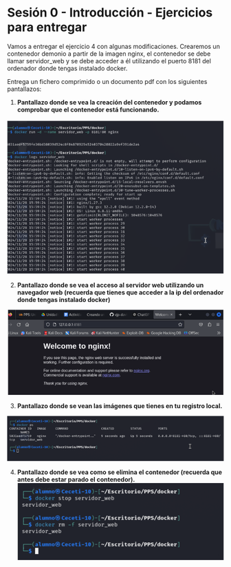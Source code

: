 
# **Sesión 0 - Introducción - Ejercicios para entregar**

Vamos a entregar el ejercicio 4 con algunas modificaciones. Crearemos un contenedor demonio a partir de la imagen nginx, el contenedor se debe llamar servidor_web y se debe acceder a él utilizando el puerto 8181 del ordenador donde tengas instalado docker.

Entrega un fichero comprimido o un documento pdf con los siguientes pantallazos:

1. **Pantallazo donde se vea la creación del contenedor y podamos comprobar que el contenedor está funcionando.**

![img1](img/img1.PNG)

2. **Pantallazo donde se vea el acceso al servidor web utilizando un navegador web (recuerda que tienes que acceder a la ip del ordenador donde tengas instalado docker)**

![img2](img/img2.PNG)

3. **Pantallazo donde se vean las imágenes que tienes en tu registro local.**

![img3](img/img3.PNG)

4. **Pantallazo donde se vea como se elimina el contenedor (recuerda que antes debe estar parado el contenedor).**
![img4](img/img4.PNG)
